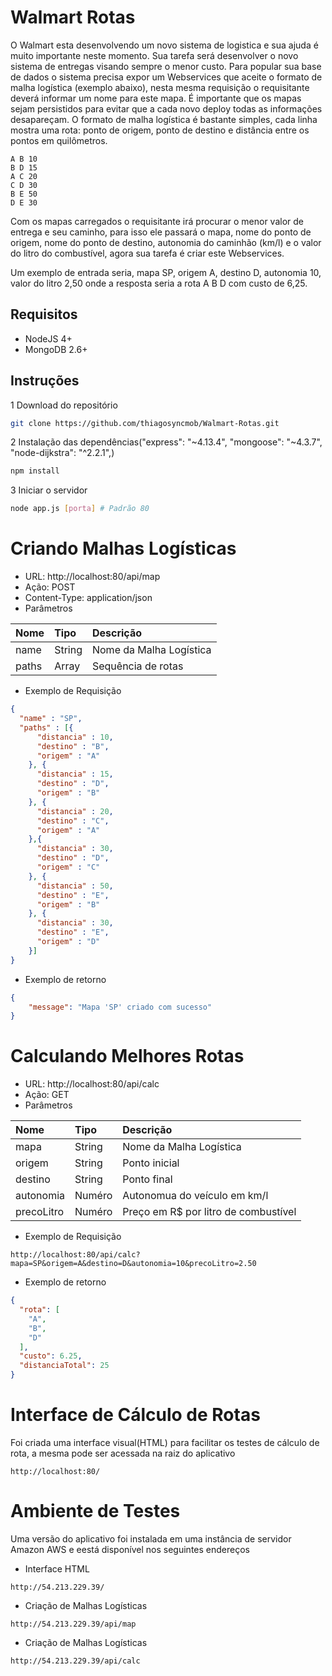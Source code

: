 # Walmart Rotas

O Walmart esta desenvolvendo um novo sistema de logistica e sua ajuda é muito importante neste momento. Sua tarefa será desenvolver o novo sistema de entregas visando sempre o menor custo. Para popular sua base de dados o sistema precisa expor um Webservices que aceite o formato de malha logística (exemplo abaixo), nesta mesma requisição o requisitante deverá informar um nome para este mapa. É importante que os mapas sejam persistidos para evitar que a cada novo deploy todas as informações desapareçam. O formato de malha logística é bastante simples, cada linha mostra uma rota: ponto de origem, ponto de destino e distância entre os pontos em quilômetros.

```
A B 10
B D 15
A C 20
C D 30
B E 50
D E 30
```

Com os mapas carregados o requisitante irá procurar o menor valor de entrega e seu caminho, para isso ele passará o mapa, nome do ponto de origem, nome do ponto de destino, autonomia do caminhão (km/l) e o valor do litro do combustível, agora sua tarefa é criar este Webservices.

Um exemplo de entrada seria, mapa SP, origem A, destino D, autonomia 10, valor do litro 2,50 onde a resposta seria a rota A B D com custo de 6,25.

## Requisitos 

* NodeJS 4+
* MongoDB 2.6+

## Instruções

1 Download do repositório

```sh
git clone https://github.com/thiagosyncmob/Walmart-Rotas.git
```

2 Instalação das dependências("express": "~4.13.4", "mongoose": "~4.3.7", "node-dijkstra": "^2.2.1",)

```sh
npm install
```

3 Iniciar o servidor

```sh
node app.js [porta] # Padrão 80
```

# Criando Malhas Logísticas

* URL: http://localhost:80/api/map
* Ação: POST
* Content-Type: application/json
* Parâmetros

| Nome        | Tipo      |  Descrição              |
|:----------- |:--------- |:------------------------|
| name        | String    | Nome da Malha Logística |
| paths       | Array     | Sequência de rotas      |

* Exemplo de Requisição
```json
{
  "name" : "SP",
  "paths" : [{
      "distancia" : 10,
      "destino" : "B",
      "origem" : "A"
    }, {
      "distancia" : 15,
      "destino" : "D",
      "origem" : "B"
    }, {
      "distancia" : 20,
      "destino" : "C",
      "origem" : "A"
    },{
      "distancia" : 30,
      "destino" : "D",
      "origem" : "C"
    }, {
      "distancia" : 50,
      "destino" : "E",
      "origem" : "B"
    }, {
      "distancia" : 30,
      "destino" : "E",
      "origem" : "D"
    }]
}
```

* Exemplo de retorno

```json
{
	"message": "Mapa 'SP' criado com sucesso"
}
```

# Calculando Melhores Rotas

* URL: http://localhost:80/api/calc
* Ação: GET
* Parâmetros

| Nome        | Tipo      |  Descrição                              |
|:----------- |:--------- |:----------------------------------------|
| mapa        | String    | Nome da Malha Logística                 |
| origem      | String    | Ponto inicial                           |
| destino     | String    | Ponto final                             |
| autonomia   | Numéro    | Autonomua do veículo em km/l            |
| precoLitro  | Numéro    | Preço em R$ por litro de combustível    |

* Exemplo de Requisição
```
http://localhost:80/api/calc?mapa=SP&origem=A&destino=D&autonomia=10&precoLitro=2.50
```

* Exemplo de retorno

```json
{
  "rota": [
    "A",
    "B",
    "D"
  ],
  "custo": 6.25,
  "distanciaTotal": 25
}
```

# Interface de Cálculo de Rotas

Foi criada uma interface visual(HTML) para facilitar os testes de cálculo de rota, a mesma pode ser acessada na raiz do aplicativo

```
http://localhost:80/
```

# Ambiente de Testes

Uma versão do aplicativo foi instalada em uma instância de servidor Amazon AWS e eestá disponível nos seguintes endereços 

* Interface HTML
```
http://54.213.229.39/
```

* Criação de Malhas Logísticas
```
http://54.213.229.39/api/map
```

* Criação de Malhas Logísticas
```
http://54.213.229.39/api/calc
```